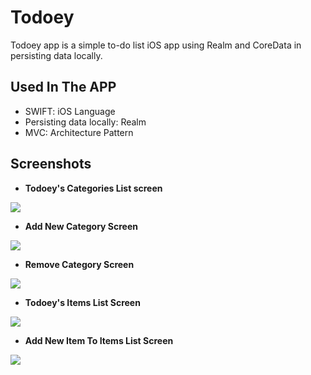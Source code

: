 # Todoey
Todoey app is a simple to-do list iOS app using Realm and CoreData in persisting data locally.
## Used In The APP

* SWIFT: iOS Language
* Persisting data locally: Realm
* MVC: Architecture Pattern

## Screenshots

- **Todoey's Categories List screen** 

<img src="screens/Screen Shot 2020-07-21 at 1.13.39 PM.png">

- **Add New Category Screen**

<img src="screens/Screen Shot 2020-07-21 at 1.13.34 PM.png">

- **Remove Category Screen** 

<img src="screens/Screen Shot 2020-07-21 at 1.14.03 PM.png">

- **Todoey's Items List Screen**

<img src="screens/Screen Shot 2020-07-21 at 1.14.16 PM.png">

- **Add New Item To Items List Screen**

<img src="screens/Screen Shot 2020-07-21 at 1.14.23 PM.png">
